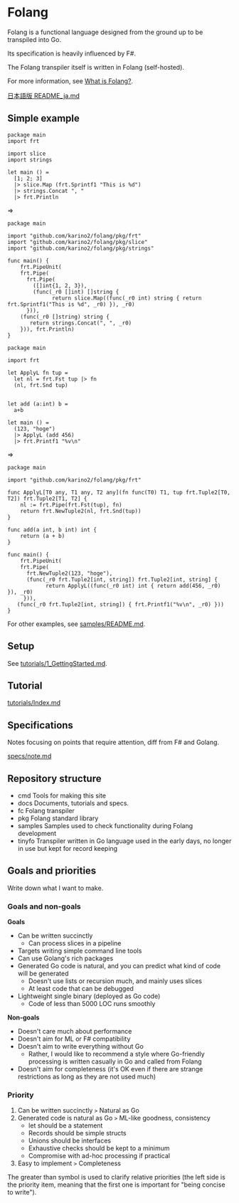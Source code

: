# Folang

Folang is a functional language designed from the ground up to be transpiled into Go.

Its specification is heavily influenced by F#.

The Folang transpiler itself is written in Folang (self-hosted).

For more information, see [What is Folang?](docs/WhatIsFolang.md).

[日本語版 README_ja.md](README_ja.md)

## Simple example


```
package main
import frt

import slice
import strings

let main () =
  [1; 2; 3]
  |> slice.Map (frt.Sprintf1 "This is %d")
  |> strings.Concat ", "
  |> frt.Println

```

=>

```golang
package main

import "github.com/karino2/folang/pkg/frt"
import "github.com/karino2/folang/pkg/slice"
import "github.com/karino2/folang/pkg/strings"

func main() {
	frt.PipeUnit(
    frt.Pipe(
      frt.Pipe(
        ([]int{1, 2, 3}),
        (func(_r0 []int) []string {
		      return slice.Map((func(_r0 int) string { return frt.Sprintf1("This is %d", _r0) }), _r0)
	  })),
    (func(_r0 []string) string {
       return strings.Concat(", ", _r0)
    })), frt.Println)
}
```

```
package main

import frt

let ApplyL fn tup =
  let nl = frt.Fst tup |> fn
  (nl, frt.Snd tup)


let add (a:int) b = 
  a+b

let main () =
  (123, "hoge")
  |> ApplyL (add 456)
  |> frt.Printf1 "%v\n" 
```

=>

```golang
package main

import "github.com/karino2/folang/pkg/frt"

func ApplyL[T0 any, T1 any, T2 any](fn func(T0) T1, tup frt.Tuple2[T0, T2]) frt.Tuple2[T1, T2] {
	nl := frt.Pipe(frt.Fst(tup), fn)
	return frt.NewTuple2(nl, frt.Snd(tup))
}

func add(a int, b int) int {
	return (a + b)
}

func main() {
	frt.PipeUnit(
    frt.Pipe(
      frt.NewTuple2(123, "hoge"),
      (func(_r0 frt.Tuple2[int, string]) frt.Tuple2[int, string] {
    		return ApplyL((func(_r0 int) int { return add(456, _r0) }), _r0)
	 })),
   (func(_r0 frt.Tuple2[int, string]) { frt.Printf1("%v\n", _r0) }))
}
```

For other examples, see [samples/README.md](samples/README.md).

## Setup

See [tutorials/1_GettingStarted.md](docs/tutorials/1_GettingStarted.md).

## Tutorial

[tutorials/Index.md](docs/tutorials/Index.md)

## Specifications

Notes focusing on points that require attention, diff from F# and Golang.

[specs/note.md](docs/specs/note.md)

## Repository structure

- cmd Tools for making this site
- docs Documents, tutorials and specs.
- fc Folang transpiler
- pkg Folang standard library
- samples Samples used to check functionality during Folang development
- tinyfo Transpiler written in Go language used in the early days, no longer in use but kept for record keeping

## Goals and priorities

Write down what I want to make.

### Goals and non-goals

**Goals**

- Can be written succinctly
  - Can process slices in a pipeline
- Targets writing simple command line tools
- Can use Golang's rich packages
- Generated Go code is natural, and you can predict what kind of code will be generated
  - Doesn't use lists or recursion much, and mainly uses slices
  - At least code that can be debugged
- Lightweight single binary (deployed as Go code)
  - Code of less than 5000 LOC runs smoothly

**Non-goals**

- Doesn't care much about performance
- Doesn't aim for ML or F# compatibility
- Doesn't aim to write everything without Go
  - Rather, I would like to recommend a style where Go-friendly processing is written casually in Go and called from Folang
- Doesn't aim for completeness (it's OK even if there are strange restrictions as long as they are not used much)

### Priority

1. Can be written succinctly `>` Natural as Go
2. Generated code is natural as Go `>` ML-like goodness, consistency
   - let should be a statement
   - Records should be simple structs
   - Unions should be interfaces
   - Exhaustive checks should be kept to a minimum
   - Compromise with ad-hoc processing if practical
3. Easy to implement `>` Completeness

The greater than symbol is used to clarify relative priorities (the left side is the priority item, meaning that the first one is important for "being concise to write").